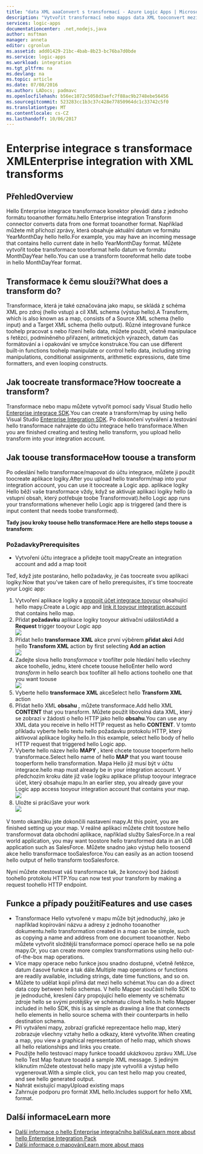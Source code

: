 ```yaml
---
title: "data XML aaaConvert s transformací - Azure Logic Apps | Microsoft Docs"
description: "Vytvořit transformací nebo mapps data XML tooconvert mezi formáty v aplikacích logiky pomocí hello Enterprise integraci sady SDK"
services: logic-apps
documentationcenter: .net,nodejs,java
author: msftman
manager: anneta
editor: cgronlun
ms.assetid: add01429-21bc-4bab-8b23-bc76ba7d0bde
ms.service: logic-apps
ms.workload: integration
ms.tgt_pltfrm: na
ms.devlang: na
ms.topic: article
ms.date: 07/08/2016
ms.author: LADocs; padmavc
ms.openlocfilehash: b56ec1072c5058d3aefc7f88ac9b2748ebe56456
ms.sourcegitcommit: 523283cc1b3c37c428e77850964dc1c33742c5f0
ms.translationtype: MT
ms.contentlocale: cs-CZ
ms.lasthandoff: 10/06/2017
---
```

# <a name="enterprise-integration-with-xml-transforms"></a><span data-ttu-id="5f854-103">Enterprise integrace s transformace XML</span><span class="sxs-lookup"><span data-stu-id="5f854-103">Enterprise integration with XML transforms</span></span>
## <a name="overview"></a><span data-ttu-id="5f854-104">Přehled</span><span class="sxs-lookup"><span data-stu-id="5f854-104">Overview</span></span>
<span data-ttu-id="5f854-105">Hello Enterprise integrace transformace konektor převádí data z jednoho formátu tooanother formátu.</span><span class="sxs-lookup"><span data-stu-id="5f854-105">hello Enterprise integration Transform connector converts data from one format tooanother format.</span></span> <span data-ttu-id="5f854-106">Například můžete mít příchozí zprávy, která obsahuje aktuální datum ve formátu YearMonthDay hello hello.</span><span class="sxs-lookup"><span data-stu-id="5f854-106">For example, you may have an incoming message that contains hello current date in hello YearMonthDay format.</span></span> <span data-ttu-id="5f854-107">Můžete vytvořit toobe transformace tooreformat hello datum ve formátu MonthDayYear hello.</span><span class="sxs-lookup"><span data-stu-id="5f854-107">You can use a transform tooreformat hello date toobe in hello MonthDayYear format.</span></span>

## <a name="what-does-a-transform-do"></a><span data-ttu-id="5f854-108">Transformace k čemu slouží?</span><span class="sxs-lookup"><span data-stu-id="5f854-108">What does a transform do?</span></span>
<span data-ttu-id="5f854-109">Transformace, která je také označována jako mapu, se skládá z schéma XML pro zdroj (hello vstup) a cíl XML schema (výstup hello).</span><span class="sxs-lookup"><span data-stu-id="5f854-109">A Transform, which is also known as a map, consists of a Source XML schema (hello input) and a Target XML schema (hello output).</span></span> <span data-ttu-id="5f854-110">Různé integrované funkce toohelp pracovat s nebo řízení hello data, můžete použít, včetně manipulace s řetězci, podmíněného přiřazení, aritmetických výrazech, datum čas formátování a i opakování ve smyčce konstrukce.</span><span class="sxs-lookup"><span data-stu-id="5f854-110">You can use different built-in functions toohelp manipulate or control hello data, including string manipulations, conditional assignments, arithmetic expressions, date time formatters, and even looping constructs.</span></span>

## <a name="how-toocreate-a-transform"></a><span data-ttu-id="5f854-111">Jak toocreate transformace?</span><span class="sxs-lookup"><span data-stu-id="5f854-111">How toocreate a transform?</span></span>
<span data-ttu-id="5f854-112">Transformace nebo mapu můžete vytvořit pomocí sady Visual Studio hello [Enterprise integrace SDK](https://aka.ms/vsmapsandschemas).</span><span class="sxs-lookup"><span data-stu-id="5f854-112">You can create a transform/map by using hello Visual Studio [Enterprise Integration SDK](https://aka.ms/vsmapsandschemas).</span></span> <span data-ttu-id="5f854-113">Po dokončení vytváření a testování hello transformace nahrajete do účtu integrace hello transformace.</span><span class="sxs-lookup"><span data-stu-id="5f854-113">When you are finished creating and testing hello transform, you upload hello transform into your integration account.</span></span> 

## <a name="how-toouse-a-transform"></a><span data-ttu-id="5f854-114">Jak toouse transformace</span><span class="sxs-lookup"><span data-stu-id="5f854-114">How toouse a transform</span></span>
<span data-ttu-id="5f854-115">Po odeslání hello transformace/mapovat do účtu integrace, můžete ji použít toocreate aplikace logiky.</span><span class="sxs-lookup"><span data-stu-id="5f854-115">After you upload hello transform/map into your integration account, you can use it toocreate a Logic app.</span></span> <span data-ttu-id="5f854-116">aplikace logiky Hello běží vaše transformace vždy, když se aktivuje aplikaci logiky hello (a vstupní obsah, který potřebuje toobe Transformovat).</span><span class="sxs-lookup"><span data-stu-id="5f854-116">hello Logic app runs your transformations whenever hello Logic app is triggered (and there is input content that needs toobe transformed).</span></span>

<span data-ttu-id="5f854-117">**Tady jsou kroky toouse hello transformace**:</span><span class="sxs-lookup"><span data-stu-id="5f854-117">**Here are hello steps toouse a transform**:</span></span>

### <a name="prerequisites"></a><span data-ttu-id="5f854-118">Požadavky</span><span class="sxs-lookup"><span data-stu-id="5f854-118">Prerequisites</span></span>

* <span data-ttu-id="5f854-119">Vytvoření účtu integrace a přidejte tooit mapy</span><span class="sxs-lookup"><span data-stu-id="5f854-119">Create an integration account and add a map tooit</span></span>  

<span data-ttu-id="5f854-120">Teď, když jste postaráno, hello požadavky, je čas toocreate svou aplikaci logiky:</span><span class="sxs-lookup"><span data-stu-id="5f854-120">Now that you've taken care of hello prerequisites, it's time toocreate your Logic app:</span></span>  

1. <span data-ttu-id="5f854-121">Vytvoření aplikace logiky a [propojit účet integrace tooyour](../logic-apps/logic-apps-enterprise-integration-accounts.md "další toolink aplikace logiky integrace účet tooa") obsahující hello mapy.</span><span class="sxs-lookup"><span data-stu-id="5f854-121">Create a Logic app and [link it tooyour integration account](../logic-apps/logic-apps-enterprise-integration-accounts.md "Learn toolink an integration account tooa Logic app") that contains hello map.</span></span>
2. <span data-ttu-id="5f854-122">Přidat **požadavku** aplikace logiky tooyour aktivační události</span><span class="sxs-lookup"><span data-stu-id="5f854-122">Add a **Request** trigger tooyour Logic app</span></span>  
   ![](./media/logic-apps-enterprise-integration-transforms/transform-1.png)    
3. <span data-ttu-id="5f854-123">Přidat hello **transformace XML** akce první výběrem **přidat akci** </span><span class="sxs-lookup"><span data-stu-id="5f854-123">Add hello **Transform XML** action by first selecting **Add an action** </span></span>  
   ![](./media/logic-apps-enterprise-integration-transforms/transform-2.png)   
4. <span data-ttu-id="5f854-124">Zadejte slova hello *transformace* v toofilter pole hledání hello všechny akce toohello, jednu, které chcete toouse hello</span><span class="sxs-lookup"><span data-stu-id="5f854-124">Enter hello word *transform* in hello search box toofilter all hello actions toohello one that you want toouse</span></span>  
   ![](./media/logic-apps-enterprise-integration-transforms/transform-3.png)  
5. <span data-ttu-id="5f854-125">Vyberte hello **transformace XML** akce</span><span class="sxs-lookup"><span data-stu-id="5f854-125">Select hello **Transform XML** action</span></span>   
6. <span data-ttu-id="5f854-126">Přidat hello XML **obsahu** , můžete transformace.</span><span class="sxs-lookup"><span data-stu-id="5f854-126">Add hello XML **CONTENT** that you transform.</span></span> <span data-ttu-id="5f854-127">Můžete použít libovolná data XML, který se zobrazí v žádosti o hello HTTP jako hello **obsahu**.</span><span class="sxs-lookup"><span data-stu-id="5f854-127">You can use any XML data you receive in hello HTTP request as hello **CONTENT**.</span></span> <span data-ttu-id="5f854-128">V tomto příkladu vyberte hello textu hello požadavku protokolu HTTP, který aktivoval aplikace logiky hello.</span><span class="sxs-lookup"><span data-stu-id="5f854-128">In this example, select hello body of hello HTTP request that triggered hello Logic app.</span></span>
7. <span data-ttu-id="5f854-129">Vyberte hello název hello **MAPY** , které chcete toouse tooperform hello transformace.</span><span class="sxs-lookup"><span data-stu-id="5f854-129">Select hello name of hello **MAP** that you want toouse tooperform hello transformation.</span></span> <span data-ttu-id="5f854-130">Mapa Hello již musí být v účtu integrace.</span><span class="sxs-lookup"><span data-stu-id="5f854-130">hello map must already be in your integration account.</span></span> <span data-ttu-id="5f854-131">V předchozím kroku dáte již vaše logiku aplikace přístup tooyour integrace účet, který obsahuje mapu.</span><span class="sxs-lookup"><span data-stu-id="5f854-131">In an earlier step, you already gave your Logic app access tooyour integration account that contains your map.</span></span>      
   ![](./media/logic-apps-enterprise-integration-transforms/transform-4.png) 
8. <span data-ttu-id="5f854-132">Uložte si práci</span><span class="sxs-lookup"><span data-stu-id="5f854-132">Save your work</span></span>  
    ![](./media/logic-apps-enterprise-integration-transforms/transform-5.png) 

<span data-ttu-id="5f854-133">V tomto okamžiku jste dokončili nastavení mapy.</span><span class="sxs-lookup"><span data-stu-id="5f854-133">At this point, you are finished setting up your map.</span></span> <span data-ttu-id="5f854-134">V reálné aplikaci můžete chtít toostore hello transformovat data obchodní aplikace, například služby SalesForce.</span><span class="sxs-lookup"><span data-stu-id="5f854-134">In a real world application, you may want toostore hello transformed data in an LOB application such as SalesForce.</span></span> <span data-ttu-id="5f854-135">Můžete snadno jako výstup hello toosend akce hello transformace tooSalesforce.</span><span class="sxs-lookup"><span data-stu-id="5f854-135">You can easily as an action toosend hello output of hello transform tooSalesforce.</span></span> 

<span data-ttu-id="5f854-136">Nyní můžete otestovat váš transformace tak, že koncový bod žádosti toohello protokolu HTTP.</span><span class="sxs-lookup"><span data-stu-id="5f854-136">You can now test your transform by making a request toohello HTTP endpoint.</span></span>  

## <a name="features-and-use-cases"></a><span data-ttu-id="5f854-137">Funkce a případy použití</span><span class="sxs-lookup"><span data-stu-id="5f854-137">Features and use cases</span></span>
* <span data-ttu-id="5f854-138">Transformace Hello vytvořené v mapu může být jednoduchý, jako je například kopírování názvu a adresy z jednoho tooanother dokumentu.</span><span class="sxs-lookup"><span data-stu-id="5f854-138">hello transformation created in a map can be simple, such as copying a name and address from one document tooanother.</span></span> <span data-ttu-id="5f854-139">Nebo můžete vytvořit složitější transformace pomocí operace hello se na pole mapy.</span><span class="sxs-lookup"><span data-stu-id="5f854-139">Or, you can create more complex transformations using hello out-of-the-box map operations.</span></span>  
* <span data-ttu-id="5f854-140">Více mapy operace nebo funkce jsou snadno dostupné, včetně řetězce, datum časové funkce a tak dále.</span><span class="sxs-lookup"><span data-stu-id="5f854-140">Multiple map operations or functions are readily available, including strings, date time functions, and so on.</span></span>  
* <span data-ttu-id="5f854-141">Můžete to udělat kopii přímá dat mezi hello schémat.</span><span class="sxs-lookup"><span data-stu-id="5f854-141">You can do a direct data copy between hello schemas.</span></span> <span data-ttu-id="5f854-142">V hello Mapper součástí hello SDK to je jednoduché, kreslení čáry propojující hello elementy ve schématu zdroje hello se svými protějšky ve schématu cílové hello.</span><span class="sxs-lookup"><span data-stu-id="5f854-142">In hello Mapper included in hello SDK, this is as simple as drawing a line that connects hello elements in hello source schema with their counterparts in hello destination schema.</span></span>  
* <span data-ttu-id="5f854-143">Při vytváření mapy, zobrazí grafické reprezentace hello map, který zobrazuje všechny vztahy hello a odkazy, které vytvoříte.</span><span class="sxs-lookup"><span data-stu-id="5f854-143">When creating a map, you view a graphical representation of hello map, which shows all hello relationships and links you create.</span></span>
* <span data-ttu-id="5f854-144">Použijte hello testovací mapy funkce tooadd ukázkovou zprávu XML.</span><span class="sxs-lookup"><span data-stu-id="5f854-144">Use hello Test Map feature tooadd a sample XML message.</span></span> <span data-ttu-id="5f854-145">S jediným kliknutím můžete otestovat hello mapy jste vytvořili a výstup hello vygenerovat.</span><span class="sxs-lookup"><span data-stu-id="5f854-145">With a simple click, you can test hello map you created, and see hello generated output.</span></span>  
* <span data-ttu-id="5f854-146">Nahrát existující mapy</span><span class="sxs-lookup"><span data-stu-id="5f854-146">Upload existing maps</span></span>  
* <span data-ttu-id="5f854-147">Zahrnuje podporu pro formát XML hello.</span><span class="sxs-lookup"><span data-stu-id="5f854-147">Includes support for hello XML format.</span></span>

## <a name="learn-more"></a><span data-ttu-id="5f854-148">Další informace</span><span class="sxs-lookup"><span data-stu-id="5f854-148">Learn more</span></span>
* [<span data-ttu-id="5f854-149">Další informace o hello Enterprise integračního balíčku</span><span class="sxs-lookup"><span data-stu-id="5f854-149">Learn more about hello Enterprise Integration Pack</span></span>](../logic-apps/logic-apps-enterprise-integration-overview.md "Další informace o Enterprise integračního balíčku")  
* [<span data-ttu-id="5f854-150">Další informace o mapování</span><span class="sxs-lookup"><span data-stu-id="5f854-150">Learn more about maps</span></span>](../logic-apps/logic-apps-enterprise-integration-maps.md "Další informace o enterprise integrace mapy")  

